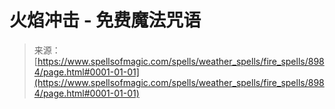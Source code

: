 <!--yml

分类: 未分类

日期：2024年06月12日 18:44:41

-->

# 火焰冲击 - 免费魔法咒语

> 来源：[https://www.spellsofmagic.com/spells/weather_spells/fire_spells/8984/page.html#0001-01-01](https://www.spellsofmagic.com/spells/weather_spells/fire_spells/8984/page.html#0001-01-01)
